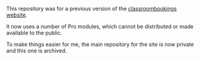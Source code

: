 This repository was for a previous version of the [classroombookings website](https://www.classroombookings.com/).

It now uses a number of Pro modules, which cannot be distributed or made available to the public.

To make things easier for me, the main repository for the site is now private and this one is archived.
